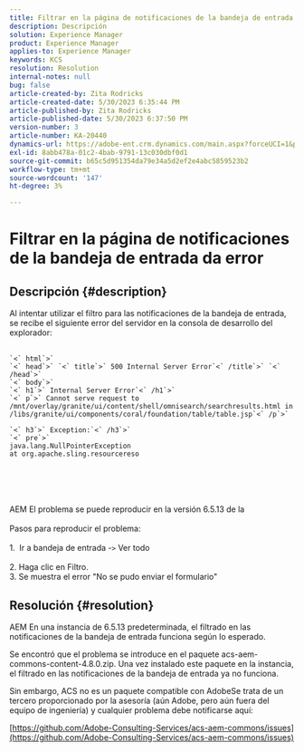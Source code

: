 ```yaml
---
title: Filtrar en la página de notificaciones de la bandeja de entrada da error
description: Descripción
solution: Experience Manager
product: Experience Manager
applies-to: Experience Manager
keywords: KCS
resolution: Resolution
internal-notes: null
bug: false
article-created-by: Zita Rodricks
article-created-date: 5/30/2023 6:35:44 PM
article-published-by: Zita Rodricks
article-published-date: 5/30/2023 6:37:50 PM
version-number: 3
article-number: KA-20440
dynamics-url: https://adobe-ent.crm.dynamics.com/main.aspx?forceUCI=1&pagetype=entityrecord&etn=knowledgearticle&id=3e0c7fc7-18ff-ed11-8f6e-6045bd0063aa
exl-id: 8abb478a-01c2-4bab-9791-13c030dbf0d1
source-git-commit: b65c5d951354da79e34a5d2ef2e4abc5859523b2
workflow-type: tm+mt
source-wordcount: '147'
ht-degree: 3%

---
```


# Filtrar en la página de notificaciones de la bandeja de entrada da error

## Descripción {#description}

Al intentar utilizar el filtro para las notificaciones de la bandeja de entrada, se recibe el siguiente error del servidor en la consola de desarrollo del explorador:<br><br>

```
`<` html`>` 
`<` head`>` `<` title`>` 500 Internal Server Error`<` /title`>` `<` /head`>` 
`<` body`>` 
`<` h1`>` Internal Server Error`<` /h1`>` 
`<` p`>` Cannot serve request to /mnt/overlay/granite/ui/content/shell/omnisearch/searchresults.html in /libs/granite/ui/components/coral/foundation/table/table.jsp`<` /p`>` 

`<` h3`>` Exception:`<` /h3`>` 
`<` pre`>` 
java.lang.NullPointerException
at org.apache.sling.resourcereso
```

<br><br> <br><br>AEM El problema se puede reproducir en la versión 6.5.13 de la<br><br>Pasos para reproducir el problema:<br><br>1.  Ir a bandeja de entrada -`>`  Ver todo<br><br>2. Haga clic en Filtro. 
<br>3. Se muestra el error &quot;No se pudo enviar el formulario&quot;

## Resolución {#resolution}


AEM En una instancia de 6.5.13 predeterminada, el filtrado en las notificaciones de la bandeja de entrada funciona según lo esperado.

Se encontró que el problema se introduce en el paquete acs-aem-commons-content-4.8.0.zip. Una vez instalado este paquete en la instancia, el filtrado en las notificaciones de la bandeja de entrada ya no funciona.

Sin embargo, ACS no es un paquete compatible con AdobeSe trata de un tercero proporcionado por la asesoría (aún Adobe, pero aún fuera del equipo de ingeniería) y cualquier problema debe notificarse aquí:



[https://github.com/Adobe-Consulting-Services/acs-aem-commons/issues](https://github.com/Adobe-Consulting-Services/acs-aem-commons/issues)

